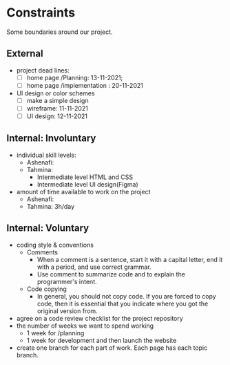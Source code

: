 # Constraints

Some boundaries around our project.

## External

<!--
  constraints coming from the outside that your team has no control over. these may include:
  - project deadlines
  - UI design or color schemes
  - technologies (sometimes a client will tell you what to use)
-->

- project dead lines:
  - [ ] home page /Planning: 13-11-2021;
  - [ ] home page /implementation : 20-11-2021
- UI design or color schemes
  - [ ] make a simple design 
  - [ ] wireframe: 11-11-2021
  - [ ] UI design: 12-11-2021

## Internal: Involuntary

<!--
  constraints that come from within your team, and you have no control over. they may include:
  - each of your individual skill levels
  - amount of time available to work on the project
-->

- individual skill levels:
  - Ashenafi:
  - Tahmina:
    - Intermediate level HTML and CSS
    - Intermediate level UI design(Figma)
- amount of time available to work on the project
  - Ashenafi: 
  - Tahmina: 3h/day

## Internal: Voluntary

<!--
  constraints that your team decided on to help scope the project. they may include:
  - coding style & conventions
  - agree on a code review checklist for the project repository
  - the number of hours you want to spend working
  - only using the colors black and white
-->

- coding style & conventions
  - Comments
    - When a comment is a sentence, start it with a capital letter, end it with
      a period, and use correct grammar.
    - Use comment to summarize code and to explain the programmer's intent.
  - Code copying
    - In general, you should not copy code. If you are forced to copy code, then
      it is essential that you indicate where you got the original version from.
- agree on a code review checklist for the project repository
- the number of weeks we want to spend working
  - 1 week for /planning
  - 1 week for development and then launch the website
- create one branch for each part of work. Each page has each topic branch.
